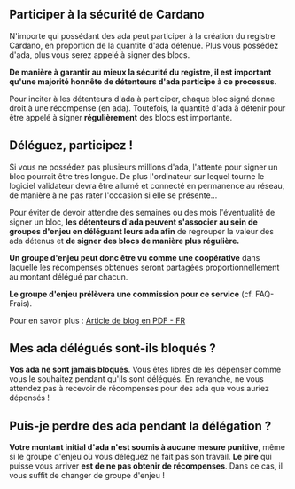 ## Participer à la sécurité de Cardano

N'importe qui possédant des ada peut participer à la création du registre Cardano, en proportion de la quantité d'ada détenue. Plus vous possédez d'ada, plus vous serez appelé à signer des blocs.

**De manière à garantir au mieux la sécurité du registre, il est important qu'une majorité honnête de détenteurs d'ada participe à ce processus.**

Pour inciter à les détenteurs d'ada à participer, chaque bloc signé donne droit à une récompense (en ada). Toutefois, la quantité d'ada à détenir pour être appelé à signer **régulièrement** des blocs est importante.

## Déléguez, participez !

Si vous ne possédez pas plusieurs millions d'ada, l'attente pour signer un bloc pourrait être très longue. De plus l'ordinateur sur lequel tourne le logiciel validateur devra être allumé et connecté en permanence au réseau, de manière à ne pas rater l'occasion si elle se présente...

Pour éviter de devoir attendre des semaines ou des mois l'éventualité de signer un bloc, **les détenteurs d'ada peuvent s'associer au sein de groupes d'enjeu en déléguant leurs ada afin** de regrouper la valeur des ada détenus et **de signer des blocs de manière plus régulière.**

**Un groupe d'enjeu peut donc être vu comme une coopérative** dans laquelle les récompenses obtenues seront partagées proportionnellement au montant délégué par chacun.

**Le groupe d'enjeu prélèvera une commission pour ce service** (cf. FAQ-Frais).

Pour en savoir plus : [Article de blog en PDF - FR](https://github.com/psychomb/Cardano-fr-translations/blob/master/Groupes_denjeu_au_sein_de_Cardano.pdf)

## Mes ada délégués sont-ils bloqués ?

**Vos ada ne sont jamais bloqués**. Vous êtes libres de les dépenser comme vous le souhaitez pendant qu'ils sont délégués. En revanche, ne vous attendez pas à recevoir de récompenses pour des ada que vous auriez dépensés !

## Puis-je perdre des ada pendant la délégation ?

**Votre montant initial d'ada n'est soumis à aucune mesure punitive**, même si le groupe d'enjeu où vous déléguez ne fait pas son travail. **Le pire** qui puisse vous arriver **est de ne pas obtenir de récompenses**. Dans ce cas, il vous suffit de changer de groupe d'enjeu !
